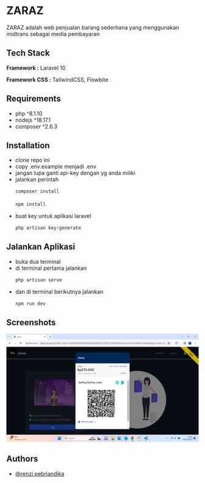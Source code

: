 
# ZARAZ

ZARAZ adalah web penjualan barang sederhana yang menggunakan midtrans sebagai media pembayaran




## Tech Stack

**Framework :**  Laravel 10

**Framework CSS :** TailwindCSS, Flowbite
## Requirements

- php ^8.1.10
- nodejs ^18.17.1
- composer ^2.6.3

## Installation

- clone repo ini
- copy .env.example menjadi .env
- jangan lupa ganti api-key dengan yg anda miliki
- jalankan perintah 
    ```sh
    composer install

    npm install

    ```
- buat key untuk aplikasi laravel
    ```sh
    php artisan key:generate
    ```

## Jalankan Aplikasi
- buka dua terminal 
- di terminal pertama jalankan 
    ```sh
    php artisan serve
    ```
- dan di terminal berikutnya jalankan 
    ```sh
    npm run dev

## Screenshots

![App Screenshot](https://github.com/ren-zi-fa/website-sederhana-penjualan-barang/blob/main/Screenshot%20(180).png)
    
## Authors

- [@renzi pebriandika](https://github.com/ren-zi-fa)

